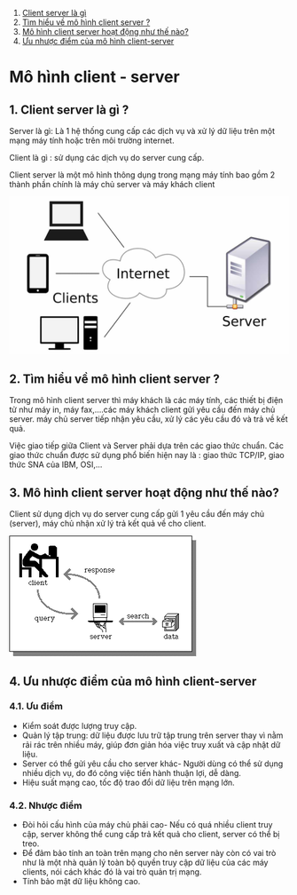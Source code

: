 
1. [Client server là gì](#a)
2. [Tìm hiểu về mô hình client server ?](#b)
3. [Mô hình client server hoạt động như thế nào?](#c)
4. [Ưu nhược điểm của mô hình client-server](#d)
<a name="a">

# Mô hình client - server </a>

## 1. Client server là gì ?

Server là gì: Là 1 hệ thống cung cấp các dịch vụ và xử lý dữ liệu trên một mạng máy tính hoặc trên môi trường internet.  

Client là gì : sử dụng các dịch vụ do server cung cấp.

Client server là một mô hình thông dụng trong mạng máy tính bao gồm 2 thành phần chính là máy chủ server và máy khách client

![](../images/Mo-hinh-client-server.jpg)

<b name="b">

## 2. Tìm hiểu về mô hình client server ? </b>

Trong mô hình client server thì máy khách là các máy tính, các thiết bị điện tử như máy in, máy fax,….các máy khách client gửi yêu cầu đến máy chủ server. máy chủ server tiếp nhận yêu cầu, xử lý các yêu cầu đó và trả về kết quả. 

Việc giao tiếp giữa Client và Server phải dựa trên các giao thức chuẩn. Các giao thức chuẩn được sử dụng phổ biến hiện nay là : giao thức TCP/IP, giao thức SNA của IBM, OSI,...

<c name="c">

## 3. Mô hình client server hoạt động như thế nào? </c>

Client sử dụng dịch vụ do server cung cấp  gửi 1 yêu cầu đến máy chủ (server), máy chủ nhận xử lý trả kết quả về cho client.

![](../images/client-server-illustration.gif)

<d name="d">

## 4. Ưu nhược điểm của mô hình client-server</d>

### 4.1. Ưu điểm 

- Kiểm soát được lượng truy cập. 
- Quản lý tập trung: dữ liệu được lưu trữ tập trung trên server thay vì nằm rải rác trên nhiều máy, giúp đơn giản hóa việc truy xuất và cập nhật dữ liệu.
- Server có thể gửi yêu cầu cho server khác- Người dùng có thể sử dụng nhiều dịch vụ, do đó công việc tiến hành thuận lợi, dễ dàng.
- Hiệu suất mạng cao, tốc độ trao đổi dữ liệu trên mạng lớn.

### 4.2. Nhược điểm

- Đòi hỏi cấu hình của máy chủ phải cao- Nếu có quá nhiều client truy cập, server không thể cung cấp trả kết quả cho client, server có thể bị treo.
- Để đảm bảo tính an toàn trên mạng cho nên server này còn có vai trò như là một nhà quản lý toàn bộ quyền truy cập dữ liệu của các máy clients, nói cách khác đó là vai trò quản trị mạng.
- Tính bảo mật dữ liệu không cao.
